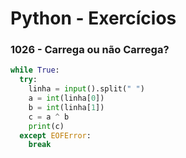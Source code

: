 # Python - Exercícios

### 1026 - Carrega ou não Carrega?

~~~python
while True:
  try:
    linha = input().split(" ")
    a = int(linha[0])
    b = int(linha[1])
    c = a ^ b
    print(c)
  except EOFError:
    break
~~~